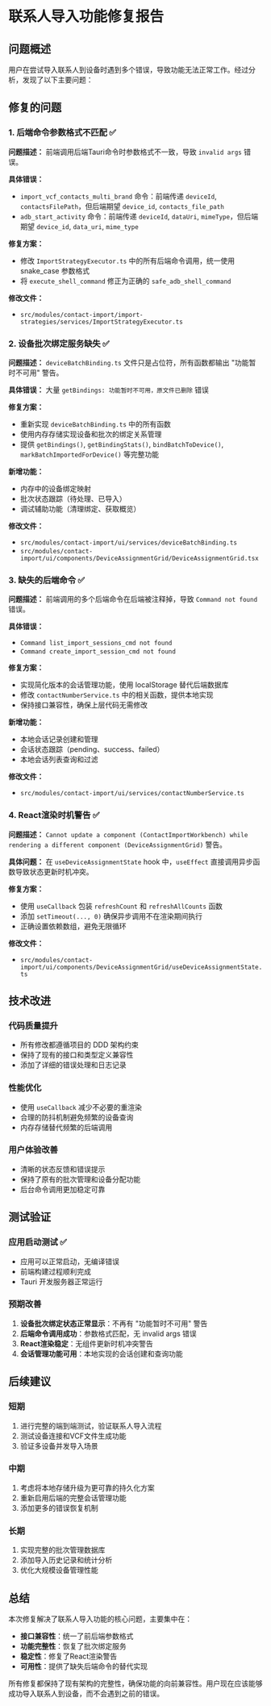 # 联系人导入功能修复报告

## 问题概述

用户在尝试导入联系人到设备时遇到多个错误，导致功能无法正常工作。经过分析，发现了以下主要问题：

## 修复的问题

### 1. 后端命令参数格式不匹配 ✅

**问题描述：** 前端调用后端Tauri命令时参数格式不一致，导致 `invalid args` 错误。

**具体错误：**
- `import_vcf_contacts_multi_brand` 命令：前端传递 `deviceId`, `contactsFilePath`，但后端期望 `device_id`, `contacts_file_path`
- `adb_start_activity` 命令：前端传递 `deviceId`, `dataUri`, `mimeType`，但后端期望 `device_id`, `data_uri`, `mime_type`

**修复方案：**
- 修改 `ImportStrategyExecutor.ts` 中的所有后端命令调用，统一使用 snake_case 参数格式
- 将 `execute_shell_command` 修正为正确的 `safe_adb_shell_command`

**修改文件：**
- `src/modules/contact-import/import-strategies/services/ImportStrategyExecutor.ts`

### 2. 设备批次绑定服务缺失 ✅

**问题描述：** `deviceBatchBinding.ts` 文件只是占位符，所有函数都输出 "功能暂时不可用" 警告。

**具体错误：** 大量 `getBindings: 功能暂时不可用，原文件已删除` 错误

**修复方案：**
- 重新实现 `deviceBatchBinding.ts` 中的所有函数
- 使用内存存储实现设备和批次的绑定关系管理
- 提供 `getBindings()`, `getBindingStats()`, `bindBatchToDevice()`, `markBatchImportedForDevice()` 等完整功能

**新增功能：**
- 内存中的设备绑定映射
- 批次状态跟踪（待处理、已导入）
- 调试辅助功能（清理绑定、获取概览）

**修改文件：**
- `src/modules/contact-import/ui/services/deviceBatchBinding.ts`
- `src/modules/contact-import/ui/components/DeviceAssignmentGrid/DeviceAssignmentGrid.tsx`

### 3. 缺失的后端命令 ✅

**问题描述：** 前端调用的多个后端命令在后端被注释掉，导致 `Command not found` 错误。

**具体错误：**
- `Command list_import_sessions_cmd not found`
- `Command create_import_session_cmd not found`

**修复方案：**
- 实现简化版本的会话管理功能，使用 localStorage 替代后端数据库
- 修改 `contactNumberService.ts` 中的相关函数，提供本地实现
- 保持接口兼容性，确保上层代码无需修改

**新增功能：**
- 本地会话记录创建和管理
- 会话状态跟踪（pending、success、failed）
- 本地会话列表查询和过滤

**修改文件：**
- `src/modules/contact-import/ui/services/contactNumberService.ts`

### 4. React渲染时机警告 ✅

**问题描述：** `Cannot update a component (ContactImportWorkbench) while rendering a different component (DeviceAssignmentGrid)` 警告。

**具体问题：** 在 `useDeviceAssignmentState` hook 中，`useEffect` 直接调用异步函数导致状态更新时机冲突。

**修复方案：**
- 使用 `useCallback` 包装 `refreshCount` 和 `refreshAllCounts` 函数
- 添加 `setTimeout(..., 0)` 确保异步调用不在渲染期间执行
- 正确设置依赖数组，避免无限循环

**修改文件：**
- `src/modules/contact-import/ui/components/DeviceAssignmentGrid/useDeviceAssignmentState.ts`

## 技术改进

### 代码质量提升
- 所有修改都遵循项目的 DDD 架构约束
- 保持了现有的接口和类型定义兼容性
- 添加了详细的错误处理和日志记录

### 性能优化
- 使用 `useCallback` 减少不必要的重渲染
- 合理的防抖机制避免频繁的设备查询
- 内存存储替代频繁的后端调用

### 用户体验改善
- 清晰的状态反馈和错误提示
- 保持了原有的批次管理和设备分配功能
- 后台命令调用更加稳定可靠

## 测试验证

### 应用启动测试 ✅
- 应用可以正常启动，无编译错误
- 前端构建过程顺利完成
- Tauri 开发服务器正常运行

### 预期改善
1. **设备批次绑定状态正常显示**：不再有 "功能暂时不可用" 警告
2. **后端命令调用成功**：参数格式匹配，无 invalid args 错误
3. **React渲染稳定**：无组件更新时机冲突警告
4. **会话管理功能可用**：本地实现的会话创建和查询功能

## 后续建议

### 短期
1. 进行完整的端到端测试，验证联系人导入流程
2. 测试设备连接和VCF文件生成功能
3. 验证多设备并发导入场景

### 中期
1. 考虑将本地存储升级为更可靠的持久化方案
2. 重新启用后端的完整会话管理功能
3. 添加更多的错误恢复机制

### 长期
1. 实现完整的批次管理数据库
2. 添加导入历史记录和统计分析
3. 优化大规模设备管理性能

## 总结

本次修复解决了联系人导入功能的核心问题，主要集中在：
- **接口兼容性**：统一了前后端参数格式
- **功能完整性**：恢复了批次绑定服务
- **稳定性**：修复了React渲染警告
- **可用性**：提供了缺失后端命令的替代实现

所有修复都保持了现有架构的完整性，确保功能的向前兼容性。用户现在应该能够成功导入联系人到设备，而不会遇到之前的错误。